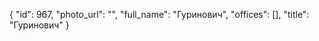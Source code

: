 {
    "id": 967,
    "photo_url": "",
    "full_name": "Гуринович",
    "offices": [],
    "title": "Гуринович"
}